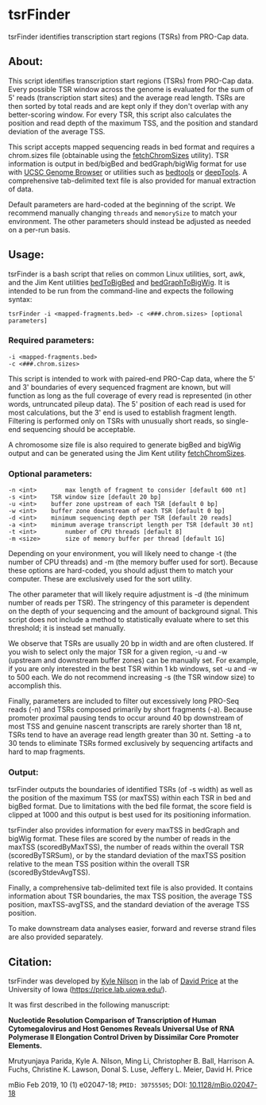 # tsrFinder

tsrFinder identifies transcription start regions (TSRs) from PRO-Cap data.

## About:

This script identifies transcription start regions (TSRs) from PRO-Cap data. Every possible TSR window across the genome is evaluated for the sum of 5' reads (transcription start sites) and the average read length. TSRs are then sorted by total reads and are kept only if they don't overlap with any better-scoring window. For every TSR, this script also calculates the position and read depth of the maximum TSS, and the position and standard deviation of the average TSS.

This script accepts mapped sequencing reads in bed format and requires a chrom.sizes file (obtainable using the [fetchChromSizes](http://hgdownload.soe.ucsc.edu/admin/exe/linux.x86_64/) utility). TSR information is output in bed/bigBed and bedGraph/bigWig format for use with [UCSC Genome Browser](http://genome.ucsc.edu/) or utilities such as [bedtools](http://bedtools.readthedocs.io/en/latest/) or [deepTools](http://deeptools.readthedocs.io/en/latest/). A comprehensive tab-delimited text file is also provided for manual extraction of data.

Default parameters are hard-coded at the beginning of the script. We recommend manually changing `threads` and `memorySize` to match your environment. The other parameters should instead be adjusted as needed on a per-run basis.

## Usage:

tsrFinder is a bash script that relies on common Linux utilities, sort, awk, and the Jim Kent utilities [bedToBigBed](http://hgdownload.soe.ucsc.edu/admin/exe/linux.x86_64/) and [bedGraphToBigWig](http://hgdownload.soe.ucsc.edu/admin/exe/linux.x86_64/). It is intended to be run from the command-line and expects the following syntax:

```
tsrFinder -i <mapped-fragments.bed> -c <###.chrom.sizes> [optional parameters]
```

### Required parameters:

```
-i <mapped-fragments.bed>
-c <###.chrom.sizes>
```

This script is intended to work with paired-end PRO-Cap data, where the 5' and 3' boundaries of every sequenced fragment are known, but will function as long as the full coverage of every read is represented (in other words, untruncated pileup data). The 5' position of each read is used for most calculations, but the 3' end is used to establish fragment length. Filtering is performed only on TSRs with unusually short reads, so single-end sequencing should be acceptable.

A chromosome size file is also required to generate bigBed and bigWig output and can be generated using the Jim Kent utility [fetchChromSizes](http://hgdownload.soe.ucsc.edu/admin/exe/linux.x86_64/).

### Optional parameters:

```
-n <int>        max length of fragment to consider [default 600 nt]
-s <int>	TSR window size [default 20 bp]
-u <int>	buffer zone upstream of each TSR [default 0 bp]
-w <int>	buffer zone downstream of each TSR [default 0 bp]
-d <int>	minimum sequencing depth per TSR [default 20 reads]
-a <int>	minimum average transcript length per TSR [default 30 nt]
-t <int>        number of CPU threads [default 8]
-m <size>       size of memory buffer per thread [default 1G]
```

Depending on your environment, you will likely need to change -t (the number of CPU threads) and -m (the memory buffer used for sort). Because these options are hard-coded, you should adjust them to match your computer. These are exclusively used for the sort utility.

The other parameter that will likely require adjustment is -d (the minimum number of reads per TSR). The stringency of this parameter is dependent on the depth of your sequencing and the amount of background signal. This script does not include a method to statistically evaluate where to set this threshold; it is instead set manually.

We observe that TSRs are usually 20 bp in width and are often clustered. If you wish to select only the major TSR for a given region, -u and -w (upstream and downstream buffer zones) can be manually set. For example, if you are only interested in the best TSR within 1 kb windows, set -u and -w to 500 each. We do not recommend increasing -s (the TSR window size) to accomplish this.

Finally, parameters are included to filter out excessively long PRO-Seq reads (-n) and TSRs composed primarily by short fragments (-a). Because promoter proximal pausing tends to occur around 40 bp downstream of most TSS and genuine nascent transcripts are rarely shorter than 18 nt, TSRs tend to have an average read length greater than 30 nt. Setting -a to 30 tends to eliminate TSRs formed exclusively by sequencing artifacts and hard to map fragments.

### Output:

tsrFinder outputs the boundaries of identified TSRs (of -s width) as well as the position of the maximum TSS (or maxTSS) within each TSR in bed and bigBed format. Due to limitations with the bed file format, the score field is clipped at 1000 and this output is best used for its positioning information.

tsrFinder also provides information for every maxTSS in bedGraph and bigWig format. These files are scored by the number of reads in the maxTSS (scoredByMaxTSS), the number of reads within the overall TSR (scoredByTSRSum), or by the standard deviation of the maxTSS position relative to the mean TSS position within the overall TSR (scoredByStdevAvgTSS).

Finally, a comprehensive tab-delimited text file is also provided. It contains information about TSR boundaries, the max TSS position, the average TSS position, maxTSS-avgTSS, and the standard deviation of the average TSS position.

To make downstream data analyses easier, forward and reverse strand files are also provided separately.

## Citation:

tsrFinder was developed by [Kyle Nilson](https://github.com/kylenilson) in the lab of [David Price](https://github.com/P-TEFb) at the University of Iowa (https://price.lab.uiowa.edu/).

It was first described in the following manuscript:

**Nucleotide Resolution Comparison of Transcription of Human Cytomegalovirus and Host Genomes Reveals Universal Use of RNA Polymerase II Elongation Control Driven by Dissimilar Core Promoter Elements.**

Mrutyunjaya Parida, Kyle A. Nilson, Ming Li, Christopher B. Ball, Harrison A. Fuchs, Christine K. Lawson, Donal S. Luse, Jeffery L. Meier, David H. Price

mBio Feb 2019, 10 (1) e02047-18; `PMID: 30755505`; DOI: [10.1128/mBio.02047-18](https://doi.org/10.1128/mBio.02047-18)

